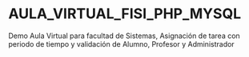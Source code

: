 # AULA_VIRTUAL_FISI_PHP_MYSQL
Demo Aula Virtual para facultad de Sistemas, Asignación de tarea con periodo de tiempo y validación de Alumno, Profesor y Administrador
